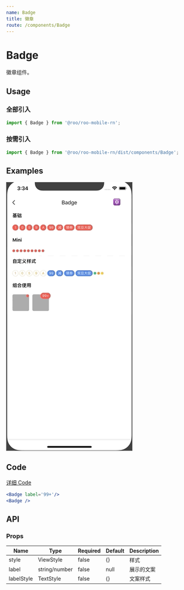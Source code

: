 ```yaml
---
name: Badge
title: 徽章
route: /components/Badge
---
```



# Badge

徽章组件。

## Usage

### 全部引入
```js
import { Badge } from '@roo/roo-mobile-rn';
```

### 按需引入
```js
import { Badge } from '@roo/roo-mobile-rn/dist/components/Badge';
```

## Examples

![image](../images/Badge/1.gif)

## Code
[详细 Code](https://github.com/Meituan-Dianping/beeshell/tree/master/examples/Badge/index.tsx)

```jsx
<Badge label='99+'/>
<Badge />
```

## API

### Props
| Name | Type | Required | Default | Description |
| ---- | ---- | ---- | ---- | ---- |
| style | ViewStyle | false | {} | 样式 |
| label | string/number | false | null | 展示的文案 |
| labelStyle | TextStyle | false | {} | 文案样式 |
